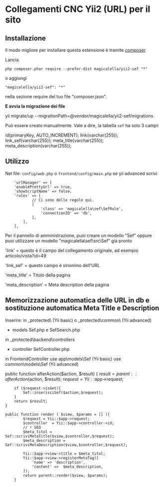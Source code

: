 Collegamenti CNC Yii2 (URL) per il sito
=======


Installazione
------------

Il modo migliore per installare questa estensione è tramite [composer](http://getcomposer.org/download/).

Lancia

```
php composer.phar require --prefer-dist magicalella/yii2-sef "*"
```

o aggiungi

```
"magicalella/yii2-sef": "*"
```

nella sezione require del tuo file "composer.json".

**E avvia la migrazione dei file**

yii migrate/up --migrationPath=@vendor/magicalella/yii2-sef/migrations

Può essere creato manualmente. Vale a dire, la tabella `sef` ha solo 3 campi:

id(primaryKey, AUTO_INCREMENT);
link(varchar(255));
link_sef(varchar(255));
 meta_title(varchar(255));
 meta_description(varchar(255));


Utilizzo
-----

Nel file: `config/web.php` o `frontend/config/main.php` se yii advanced scrivi

        'urlManager' => [
        'enablePrettyUrl' => true,
        'showScriptName' => false,
        'rules' => [
                // Ci sono delle regole qui.
                [ 
                    'class' => 'magicalella\sef\SefRule',
                    'connectionID' => 'db',
                ],
            ],
        ],

Per il pannello di amministrazione, puoi creare un modello "Sef" oppure puoi utilizzare un modello "magicalella\sef\src\Sef" già pronto

'link' = questo è il campo del collegamento originale, ad esempio articolo/vista?id=49

'link_sef' = questo campo è sinonimo dell'URL

'meta_title' = Titolo della pagina

'meta_description' = Meta description della pagina


Memorizzazione automatica delle URL in db e sostituzione automatica Meta Title e Description
-----
Inserire: 
in  _protected\ (Yii basic) o _protected\common\ (Yii advanced)
 - models Sef.php e SefSearch.php
 
in _protected\backend\controllers
 - controller SefController.php
 
in FrontendController
use app\models\Sef (Yii basic)
use common\models\Sef (Yii advanced)

public function afterAction($action, $result)
    {
        $result = parent::afterAction($action, $result);
        $request = Yii::$app->request;
        
        if ($request->isGet){
            Sef::inserisciSef($action,$request);
        }    
        return $result;
    }
    
    public function render ( $view, $params = [] ){
            $request = Yii::$app->request;
            $controller  = Yii::$app->controller->id;
            // ! SEO
            $meta_titol = Sef::scriviMetaTitle($view,$controller,$request);
            $meta_description =  Sef::scriviMetaDescription($view,$controller,$request);
            
            Yii::$app->view->title = $meta_titol;
            Yii::$app->view->registerMetaTag([
                'name' => 'description',
                'content' =>  $meta_description,
            ]);
            return parent::render($view, $params);   
        }


